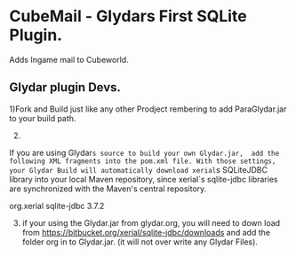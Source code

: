 CubeMail - Glydars First SQLite Plugin.
========================================

 Adds Ingame mail to Cubeworld.
 
 Glydar plugin Devs.
 -------------------
 1)Fork and Build just like any other Prodject rembering to add ParaGlydar.jar to your build path.
 
 
 2)
 If you are using Glydar`s source to build your own Glydar.jar, 
 add the following XML fragments into the pom.xml file. With those settings, 
 your Glydar Build will automatically download xerial`s SQLiteJDBC library into your local Maven repository, 
 since xerial`s sqlite-jdbc libraries are synchronized with the Maven's central repository.
 
 
<dependencies>
    <dependency>
      <groupId>org.xerial</groupId>
      <artifactId>sqlite-jdbc</artifactId>
      <version>3.7.2</version>
    </dependency>
</dependencies>
 
3) if your using the Glydar.jar from glydar.org, you will need to down load from https://bitbucket.org/xerial/sqlite-jdbc/downloads and add the folder org in to Glydar.jar.
(it will not over write any Glydar Files).
